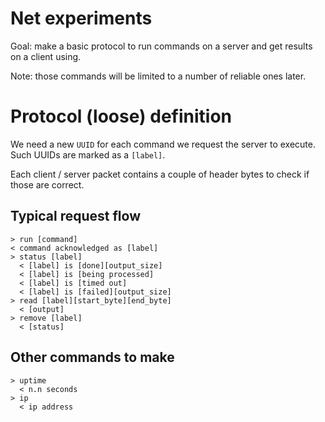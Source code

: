 # Net experiments
Goal: make a basic protocol to run commands on a server and get results
on a client using.

Note: those commands will be limited to a number of reliable ones later.

# Protocol (loose) definition

We need a new `UUID` for each command we request the server to execute.
Such UUIDs are marked as a `[label]`.

Each client / server packet contains a couple of header bytes to check if
those are correct.

## Typical request flow

    > run [command]
    < command acknowledged as [label]
    > status [label]
      < [label] is [done][output_size]
      < [label] is [being processed]
      < [label] is [timed out]
      < [label] is [failed][output_size]
    > read [label][start_byte][end_byte]
      < [output]
    > remove [label]
      < [status]

## Other commands to make

    > uptime
      < n.n seconds
    > ip
      < ip address
